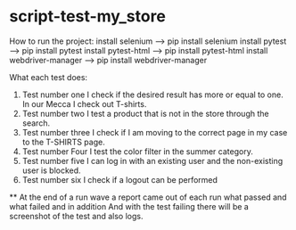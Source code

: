 # script-test-my_store


  How to run the project:
  install selenium --> pip install selenium
  install pytest --> pip install pytest
  install  pytest-html --> pip install pytest-html
  install webdriver-manager --> pip install webdriver-manager
  
  
  
  
  What each test does:
  
  1. Test number one I check if the desired result has more or equal to one. In our Mecca I check out T-shirts.
  2. Test number two I test a product that is not in the store through the search.
  3. Test number three I check if I am moving to the correct page in my case to the T-SHIRTS page.
  4. Test number Four I test the color filter in the summer category.
  5. Test number five I can log in with an existing user and the non-existing user is blocked.
  6. Test number six I check if a logout can be performed
  
  
  ** At the end of a run wave a report came out of each run what passed and what failed and in addition
And with the test failing there will be a screenshot of the test and also logs.
  
